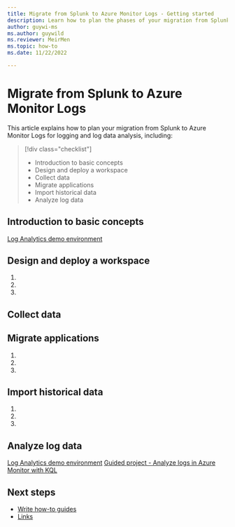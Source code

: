 ```yaml
---
title: Migrate from Splunk to Azure Monitor Logs - Getting started
description: Learn how to plan the phases of your migration from Splunk to Azure Monitor Logs and get started importing, collection, and analyzing log data. 
author: guywi-ms
ms.author: guywild
ms.reviewer: MeirMen
ms.topic: how-to 
ms.date: 11/22/2022

---
```


# Migrate from Splunk to Azure Monitor Logs

This article explains how to plan your migration from Splunk to Azure Monitor Logs for logging and log data analysis, including:  

> [!div class="checklist"]
> * Introduction to basic concepts 
> * Design and deploy a workspace
> * Collect data
> * Migrate applications
> * Import historical data
> * Analyze log data

## Introduction to basic concepts

[Log Analytics demo environment](https://portal.azure.com/#view/Microsoft_OperationsManagementSuite_Workspace/LogsDemo.ReactView)


## Design and deploy a workspace

<!-- Introduction paragraph -->
1. <!-- Step 1 -->
1. <!-- Step 2 -->
1. <!-- Step n -->

## Collect data


## Migrate applications

<!-- Introduction paragraph -->
1. <!-- Step 1 -->
1. <!-- Step 2 -->
1. <!-- Step n -->

## Import historical data

<!-- Introduction paragraph -->
1. <!-- Step 1 -->
1. <!-- Step 2 -->
1. <!-- Step n -->

<!-- 5. Next steps
Required. Provide at least one next step and no more than three. Include some 
context so the customer can determine why they would click the link.
-->

## Analyze log data

[Log Analytics demo environment](https://portal.azure.com/#view/Microsoft_OperationsManagementSuite_Workspace/LogsDemo.ReactView)
[Guided project - Analyze logs in Azure Monitor with KQL](https://learn.microsoft.com/en-us/training/modules/analyze-logs-with-kql/)

## Next steps
<!-- Add a context sentence for the following links -->
- [Write how-to guides](contribute-how-to-write-howto.md)
- [Links](links-how-to.md)

